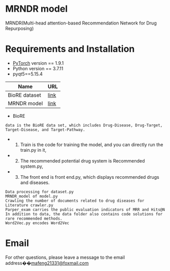 # MRNDR model
MRNDR(Multi-head attention-based Recommendation Network for Drug Repurposing)

# Requirements and Installation
* [PyTorch](http://pytorch.org/) version == 1.9.1
* Python version == 3.7.11
* pyqt5==5.15.4

|Name|URL|
|----|----|
|BioRE dataset|[link](https://github.com/Lindamansen/BioRE_dataset)|
|MRNDR model|[link](https://github.com/Lindamansen/MRNDR_Code)|

* BioRE
```
data is the BioRE data set, which includes Drug-Disease, Drug-Target, Target-Disease, and Target-Pathway.
```

* 1. Train is the code for training the model, and you can directly run the train.py in it,
* 2. The recommended potential drug system is Recommended system.py,
* 3. The front end is front end.py, which displays recommended drugs and diseases.

``` 
Data processing for dataset.py
MRNDR_model of model.py
Crawling the number of documents related to drug diseases for Literature crawler.py
Parper_exam carries the public evaluation indicators of MRR and Hits@N
In addition to data, the data folder also contains code solutions for rare recommended methods.
Word2Vec.py encodes Word2Vec
```

# Email
For other questions, please leave a message to the email address��[mafeng21331@foxmail.com](mafeng21331@foxmail.com)
